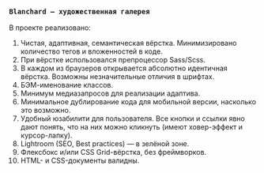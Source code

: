 ### `Blanchard — художественная галерея`

В проекте реализовано:

1) Чистая, адаптивная, семантическая вёрстка. Минимизировано количество тегов и вложенностей в коде.
2) При вёрстке использовался препроцессор Sass/Scss.
3) В каждом из браузеров открывается абсолютно идентичная вёрстка. Возможны незначительные отличия в шрифтах.
4) БЭМ-именование классов.
5) Минимум медиазапросов для реализации адаптива.
6) Минимальное дублирование кода для мобильной версии, насколько это возможно.
7) Удобный юзабилити для пользователя. Все кнопки и ссылки явно дают понять, что на них можно кликнуть (имеют ховер-эффект и курсор-лапку).
8) Lightroom (SEO, Best practices) — в зелёной зоне.
9) Флексбокс и/или CSS Grid-вёрстка, без фреймворков.
10) HTML- и CSS-документы валидны.
